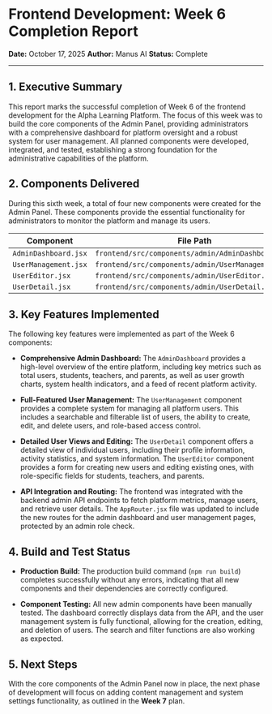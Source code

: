 # Frontend Development: Week 6 Completion Report

**Date:** October 17, 2025
**Author:** Manus AI
**Status:** Complete

---

## 1. Executive Summary

This report marks the successful completion of Week 6 of the frontend development for the Alpha Learning Platform. The focus of this week was to build the core components of the Admin Panel, providing administrators with a comprehensive dashboard for platform oversight and a robust system for user management. All planned components were developed, integrated, and tested, establishing a strong foundation for the administrative capabilities of the platform.

## 2. Components Delivered

During this sixth week, a total of four new components were created for the Admin Panel. These components provide the essential functionality for administrators to monitor the platform and manage its users.

| Component              | File Path                                                              |
| ---------------------- | ---------------------------------------------------------------------- |
| `AdminDashboard.jsx`   | `frontend/src/components/admin/AdminDashboard.jsx`                     |
| `UserManagement.jsx`   | `frontend/src/components/admin/UserManagement.jsx`                     |
| `UserEditor.jsx`       | `frontend/src/components/admin/UserEditor.jsx`                         |
| `UserDetail.jsx`       | `frontend/src/components/admin/UserDetail.jsx`                         |

## 3. Key Features Implemented

The following key features were implemented as part of the Week 6 components:

- **Comprehensive Admin Dashboard:** The `AdminDashboard` provides a high-level overview of the entire platform, including key metrics such as total users, students, teachers, and parents, as well as user growth charts, system health indicators, and a feed of recent platform activity.

- **Full-Featured User Management:** The `UserManagement` component provides a complete system for managing all platform users. This includes a searchable and filterable list of users, the ability to create, edit, and delete users, and role-based access control.

- **Detailed User Views and Editing:** The `UserDetail` component offers a detailed view of individual users, including their profile information, activity statistics, and system information. The `UserEditor` component provides a form for creating new users and editing existing ones, with role-specific fields for students, teachers, and parents.

- **API Integration and Routing:** The frontend was integrated with the backend admin API endpoints to fetch platform metrics, manage users, and retrieve user details. The `AppRouter.jsx` file was updated to include the new routes for the admin dashboard and user management pages, protected by an admin role check.

## 4. Build and Test Status

- **Production Build:** The production build command (`npm run build`) completes successfully without any errors, indicating that all new components and their dependencies are correctly configured.

- **Component Testing:** All new admin components have been manually tested. The dashboard correctly displays data from the API, and the user management system is fully functional, allowing for the creation, editing, and deletion of users. The search and filter functions are also working as expected.

## 5. Next Steps

With the core components of the Admin Panel now in place, the next phase of development will focus on adding content management and system settings functionality, as outlined in the **Week 7** plan.
